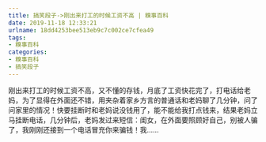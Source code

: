 ```yaml
---
title: 搞笑段子->刚出来打工的时候工资不高 | 糗事百科
date: 2019-11-18 12:33:21
urlname: 18dd4253bee513eb9c7c002ce7cfea49
tags: 
- 糗事百科
categories:
- 糗事百科
- 搞笑段子
---
```

刚出来打工的时候工资不高，又不懂的存钱，月底了工资快花完了，打电话给老妈，为了显得在外面还不错，用夹杂着家乡方言的普通话和老妈聊了几分钟，问了问家里的情况！快要挂断时和老妈说没钱用了，能不能给我打点钱来，结果老妈立马挂断电话，几分钟后，老妈发过来短信：闺女，在外面要照顾好自己，别被人骗了，我刚刚还接到一个电话冒充你来骗钱！我……


